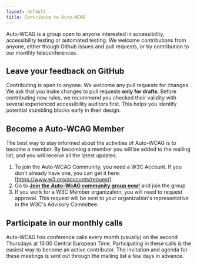 ```yaml
---
layout: default
title: Contribute to Auto-WCAG
---
```


Auto-WCAG is a group open to anyone interested in accessibility, accessibility testing or automated testing. We welcome contributions from anyone, either though Github issues and pull requests, or by contribution to our monthly teleconferences.

## Leave your feedback on GitHub

Contributing is open to anyone. We welcome any pull requests for changes. We ask that you make changes to pull requests **only for drafts**. Before contributing new rules, we recommend you checked their validity with several experienced accessibility auditors first. This helps you identify potential stumbling blocks early in their design.

## Become a Auto-WCAG Member

The best way to stay informed about the activities of Auto-WCAG is to become a member. By becoming a member you will be added to the mailing list, and you will receive all the latest updates.

1. To join the Auto-WCAG Community, you need a W3C Account.
   If you don't already have one, you can get it here:
   [https://www.w3.org/accounts/request].
2. Go to **[Join the Auto-WcAG community group now!](https://www.w3.org/community/wp-login.php?redirect_to=%2Fcommunity%2Fauto-wcag%2Fjoin)** and join the group
3. If you work for a W3C Member organization, you will need to request approval.
   This request will be sent to your organization's representative in the W3C's
   Advisory Committee.

## Participate in our monthly calls

Auto-WCAG has conference calls every month (usually) on the second Thursdays at 16:00 Central European Time. Participating in these calls is the easiest way to become an active contributor. The invitation and agenda for these meetings is sent out through the mailing list a few days in advance.
